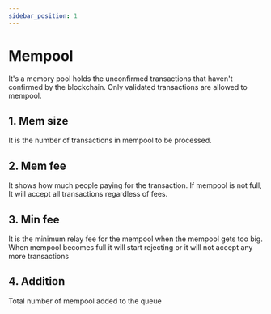 ```yaml
---
sidebar_position: 1
---
```


# Mempool

  It's a memory pool holds the unconfirmed transactions that haven't confirmed by the blockchain.
  Only validated transactions are allowed to mempool.

## 1. Mem size

  It is the number of transactions in mempool to be processed.

## 2. Mem fee 

  It shows how much people paying for the transaction. If mempool is not full, It will accept all transactions regardless of fees.

## 3. Min fee

  It is the minimum relay fee for the mempool when the mempool gets too big.
  When mempool becomes full it will start rejecting or it will not accept any more transactions

## 4. Addition  

  Total number of mempool added to the queue